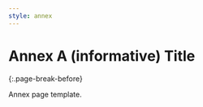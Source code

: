 ```yaml
---
style: annex
---
```


# Annex A **(informative)** Title
{:.page-break-before}

Annex page template.
